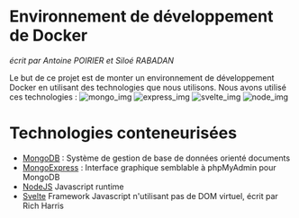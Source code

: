 # Environnement de développement de Docker
*écrit par Antoine POIRIER et Siloé RABADAN*

Le but de ce projet est de monter un environnement de développement Docker en utilisant des technologies que nous utilisons.
Nous avons utilisé ces technologies :
![mongo_img](https://upload.wikimedia.org/wikipedia/fr/thumb/4/45/MongoDB-Logo.svg/1200px-MongoDB-Logo.svg.png)
![express_img](https://upload.wikimedia.org/wikipedia/commons/6/64/Expressjs.png)
![svelte_img](https://cdn.svgporn.com/logos/svelte.svg)
![node_img](https://www.anychart.com/_design/img/upload/plugins/nodejs-logo.png)


# Technologies conteneurisées
* [MongoDB](https://www.mongodb.com) : Système de gestion de base de données orienté documents
* [MongoExpress](https://github.com/mongo-express/mongo-express) : Interface graphique semblable à phpMyAdmin pour MongoDB
* [NodeJS](https://nodejs.org/en/) Javascript runtime
* [Svelte](https://svelte.dev/) Framework Javascript n'utilisant pas de DOM virtuel, écrit par Rich Harris